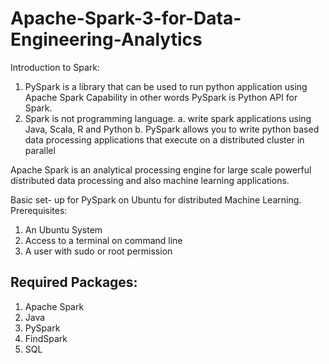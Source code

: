 # Apache-Spark-3-for-Data-Engineering-Analytics
Introduction to Spark:
1.	PySpark is a library that can be used to run python application using Apache Spark Capability in other words PySpark is Python API for Spark.
2.	Spark is not programming language.
a.	write spark applications using Java, Scala, R and Python
b.	PySpark allows you to write python based data processing applications that execute on a distributed cluster in parallel

Apache Spark is an analytical processing engine for large scale powerful distributed data processing and also machine learning applications.

Basic set- up for PySpark on Ubuntu for distributed Machine Learning.
Prerequisites:
1.	An Ubuntu System 
2.	Access to a terminal on command line
3.	A user with sudo or root permission

## Required Packages: 
1. Apache Spark 
2. Java 
3. PySpark
4. FindSpark
5. SQL

